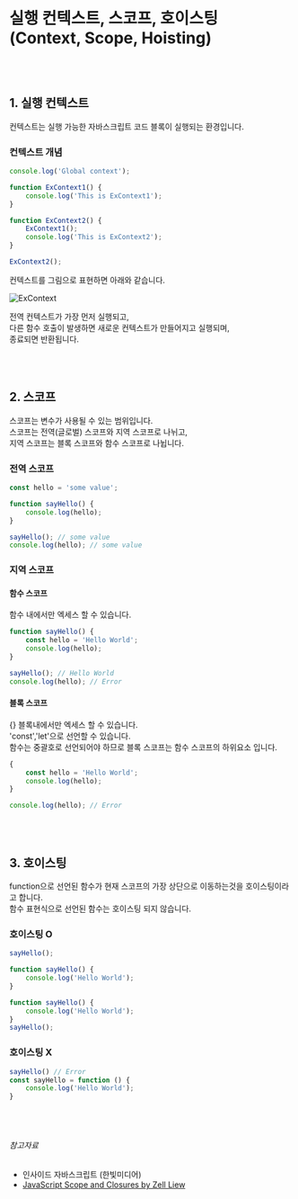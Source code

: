 # 실행 컨텍스트, 스코프, 호이스팅 (Context, Scope, Hoisting)

<br>
<br>

## 1. 실행 컨텍스트

컨텍스트는 실행 가능한 자바스크립트 코드 블록이 실행되는 환경입니다.

###  컨텍스트 개념
 
```javascript
console.log('Global context');

function ExContext1() {
    console.log('This is ExContext1');
}

function ExContext2() {
    ExContext1();
    console.log('This is ExContext2');
}

ExContext2();
```

컨텍스트를 그림으로 표현하면 아래와 같습니다.

![ExContext](https://user-images.githubusercontent.com/7742074/97782292-0cff3280-1bd4-11eb-9429-24e8569b9537.jpg)

전역 컨텍스트가 가장 먼저 실행되고, <br>
다른 함수 호출이 발생하면 새로운 컨텍스트가 만들어지고 실행되며,<br>
종료되면 반환됩니다.

<br>
<br>

## 2. 스코프

스코프는 변수가 사용될 수 있는 범위입니다.<br>
스코프는 전역(글로벌) 스코프와 지역 스코프로 나뉘고,<br>
지역 스코프는 블록 스코프와 함수 스코프로 나뉩니다.

### 전역 스코프

```javascript
const hello = 'some value';

function sayHello() {
    console.log(hello); 
}

sayHello(); // some value
console.log(hello); // some value
```

### 지역 스코프

#### 함수 스코프

함수 내에서만 엑세스 할 수 있습니다.

```javascript
function sayHello() {
    const hello = 'Hello World';
    console.log(hello); 
}

sayHello(); // Hello World
console.log(hello); // Error
```

#### 블록 스코프

{} 블록내에서만 엑세스 할 수 있습니다.<br>
'const','let'으로 선언할 수 있습니다.<br>
함수는 중괄호로 선언되어야 하므로 블록 스코프는 함수 스코프의 하위요소 입니다.

```javascript
{
    const hello = 'Hello World';
    console.log(hello);
}

console.log(hello); // Error
```

<br>
<br>

## 3. 호이스팅

function으로 선언된 함수가 현재 스코프의 가장 상단으로 이동하는것을 호이스팅이라고 합니다.<br>
함수 표현식으로 선언된 함수는 호이스팅 되지 않습니다.

### 호이스팅 O

```javascript
sayHello();

function sayHello() {
    console.log('Hello World');
}
```

```javascript
function sayHello() {
    console.log('Hello World');
}
sayHello();
```

### 호이스팅 X

```javascript
sayHello() // Error
const sayHello = function () {
    console.log('Hello World');
}
```

<br>
<br>

###### 참고자료

* 인사이드 자바스크립트 (한빛미디어)
* <a target="_blank" href="https://css-tricks.com/javascript-scope-closures/">JavaScript Scope and Closures by Zell Liew </a>